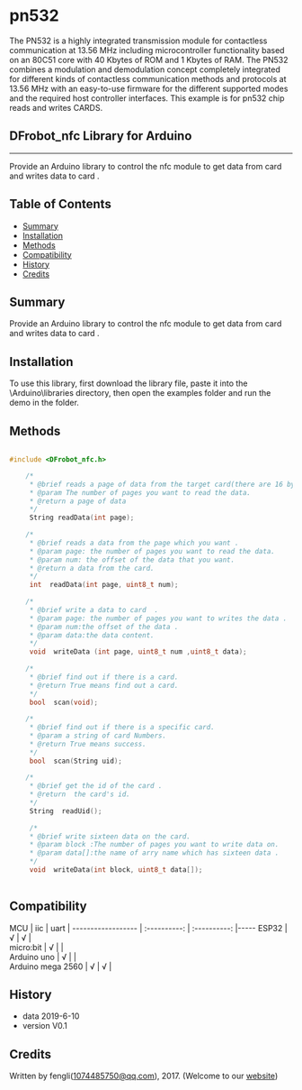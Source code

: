 # pn532
The PN532 is a highly integrated transmission module for contactless communication at 13.56 MHz including microcontroller functionality based on an 80C51 core with 40 Kbytes of ROM and 1 Kbytes of RAM. 
The PN532 combines a modulation and demodulation concept completely integrated for different kinds of contactless communication methods and protocols at 13.56 MHz with an easy-to-use firmware for the different supported modes and the required host controller interfaces. 
This example is for pn532 chip reads and writes CARDS.
## DFrobot_nfc Library for Arduino
---------------------------------------------------------

Provide an Arduino library to control the nfc module to get data from card and writes data  to card .

## Table of Contents

* [Summary](#summary)
* [Installation](#installation)
* [Methods](#methods)
* [Compatibility](#compatibility)
* [History](#history)
* [Credits](#credits)

## Summary

Provide an Arduino library to control the nfc module to get data from card and writes data  to card .

## Installation

To use this library, first download the library file, paste it into the \Arduino\libraries directory, then open the examples folder and run the demo in the folder.

## Methods

```C++	

#include <DFrobot_nfc.h>

    /*
     * @brief reads a page of data from the target card(there are 16 bytes of data per page).
     * @param The number of pages you want to read the data.
     * @return a page of data 
     */   
     String readData(int page);
	 
	/*
     * @brief reads a data from the page which you want .
     * @param page: the number of pages you want to read the data.
	 * @param num: the offset of the data that you want. 
     * @return a data from the card. 
     */
	 int  readData(int page, uint8_t num);
	 
	/*
     * @brief write a data to card  .
     * @param page: the number of pages you want to writes the data .
	 * @param num:the offset of the data . 
	 * @param data:the data content.
     */  
	 void  writeData (int page, uint8_t num ,uint8_t data);
	 
	/*
     * @brief find out if there is a card. 
	 * @return True means find out a card.
     */ 
	 bool  scan(void);
	 
	/*
     * @brief find out if there is a specific card.
     * @param a string of card Numbers.
     * @return True means success.
     */   
	 bool  scan(String uid);
	 
	/*
     * @brief get the id of the card .
     * @return  the card's id.
     */  
     String  readUid();
	 
	 /*
     * @brief write sixteen data on the card.
     * @param block :The number of pages you want to write data on.
	 * @param data[]:the name of arry name which has sixteen data . 
     */  
	 void  writeData(int block, uint8_t data[]);
	 
```

## Compatibility

MCU                | iic          | uart         |
------------------ | :----------: | :----------: |-----
ESP32              |      √       |      √       |             
micro:bit          |      √       |              |              
Arduino uno        |      √       |              |           
Arduino mega 2560  |      √       |      √       |

## History

- data 2019-6-10
- version V0.1


## Credits

Written by fengli(1074485750@qq.com), 2017. (Welcome to our [website](https://www.dfrobot.com/))
